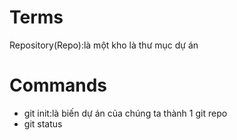 # Terms
Repository(Repo):là một kho là thư mục dự án 

# Commands

- git init:là biến dự án của chúng ta thành 1 git repo 
- git status